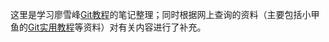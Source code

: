 这里是学习廖雪峰[Git教程](http://www.liaoxuefeng.com/wiki/0013739516305929606dd18361248578c67b8067c8c017b000)的笔记整理；同时根据网上查询的资料（主要包括小甲鱼的[Git实用教程](http://blog.fishc.com/category/geekpython)等资料）对有关内容进行了补充。
